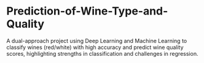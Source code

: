 # Prediction-of-Wine-Type-and-Quality
A dual-approach project using Deep Learning and Machine Learning to classify wines (red/white) with high accuracy and predict wine quality scores, highlighting strengths in classification and challenges in regression.

